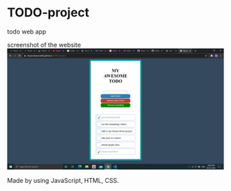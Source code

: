 # TODO-project
todo web app

screenshot of the website
![PNG](todo.png)

Made by using JavaScript, HTML, CSS.
